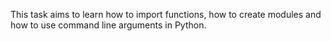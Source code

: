 This task aims to learn how to import functions, how to create modules and how to use command line arguments in Python.
